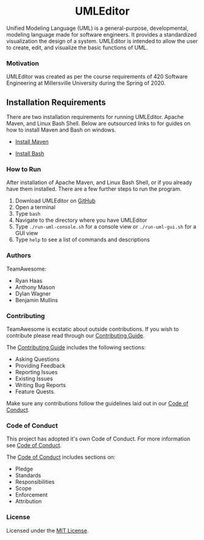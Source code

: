 
# <div align="center"> UMLEditor </div> 

Unified Modeling Language (UML) is a general-purpose, developmental, modeling language made for software engineers. It provides a standardized visualization the design of a system. UMLEditor is intended to allow the user to create, edit, and visualize the basic functions of UML.

### Motivation 
UMLEditor was created as per the course requirements of 420 Software Engineering at Millersville University during the Spring of 2020. 


## Installation Requirements 
There are two installation requirements for running UMLEditor. Apache Maven, and Linux Bash Shell. Below are outsourced links to for guides on how to install Maven and Bash on windows.   
 
* [Install Maven](https://mkyong.com/maven/how-to-install-maven-in-windows/)  

* [Install Bash](https://itsfoss.com/install-bash-on-windows/)  	

### How to Run

After installation of Apache Maven, and Linux Bash Shell, or if you already have them installed. There are a few further steps to run the program. 

1. Download UMLEditor on [GitHub](https://github.com/mucsci-students/2020sp-420-TeamAwesome) 
2. Open a terminal
3. Type `bash`
4. Navigate to the directory where you have UMLEditor
5. Type `./run-uml-console.sh` for a console view or `./run-uml-gui.sh` for a GUI view
6. Type `help` to see a list of commands and descriptions 

### Authors
TeamAwesome:
- Ryan Haas
- Anthony Mason
- Dylan Wagner
- Benjamin Mullins

### Contributing
TeamAwesome is ecstatic about outside contributions. If you wish to contribute please read through our [Contributing Guide](https://github.com/mucsci-students/2020sp-420-TeamAwesome/blob/develop/CONTRIBUTING.md).

The [Contributing Guide](https://github.com/mucsci-students/2020sp-420-TeamAwesome/blob/develop/CONTRIBUTING.md) includes the following sections: 
 * Asking Questions 
 * Providing Feedback 
 * Reporting Issues 
 * Existing Issues 
 * Writing Bug Reports
 * Feature Quests. 

Make sure any contributions follow the guidelines laid out in our [Code of Conduct](https://github.com/mucsci-students/2020sp-420-TeamAwesome/blob/develop/CODE_OF_CONDUCT.md).

### Code of Conduct
This project has adopted it's own Code of Conduct. For more information see [Code of Conduct](https://github.com/mucsci-students/2020sp-420-TeamAwesome/blob/develop/CODE_OF_CONDUCT.md). 

The [Code of Conduct](https://github.com/mucsci-students/2020sp-420-TeamAwesome/blob/develop/CODE_OF_CONDUCT.md) includes sections on:
* Pledge
* Standards
* Responsibilities
* Scope
* Enforcement
* Attribution

### License
Licensed under the [MIT License](https://github.com/mucsci-students/2020sp-420-TeamAwesome/blob/develop/LICENSE).
